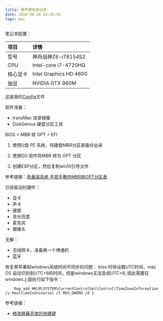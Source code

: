 ```yaml
---
title: 黑苹果安装记录
date: 2018-06-20 14:26:50
tags: mac
---
```


笔记本配置：

|项目|详情|
|:-|:-|
型号 | 神舟战神Z6-i78154S2
CPU  | Intel-core i7-4720HQ
核心显卡 | Intel Graphics HD 4600
独显 | NVIDIA GTX 960M

这是我的[Config](/download/EFI.zip)文件

软件准备：

- transMac 烧录镜像
- DiskGenius 硬盘分区工具

BIOS + MBR 转 GPT + EFI

1. 使用U盘 PE 系统，将硬盘MBR分区表备份出来

2. 使用DG 软件将MBR 转为 GPT 分区

3. 创建ESP分区，然后复制win10引导文件

参考链接：[免重装系统 手把手教你MBR转GPT分区表](http://diy.zol.com.cn/609/6094015.html)

已经驱动的硬件：

- 显卡
- 声卡
- 键盘
- 背光亮度
- 麦克风
- 摄像头

无解：

- 无线网卡，准备换一个博通的
- 蓝牙


修复黑苹果和windows系统时间不同步的问题：
bios 时钟设置UTC时间，mac OS 自动识别到UTC+8的时间，但是windows无法变成UTC+8, 因此需要在windows上面执行如下指令：

        Reg add HKLM\SYSTEM\CurrentControlSet\Control\TimeZoneInformation /v RealTimeIsUniversal /t REG_DWORD /d 1

参考链接：

- [修改屏幕亮度的快捷键](https://forum.51nb.com/forum.php?mod=viewthread&tid=1754497&extra=)
